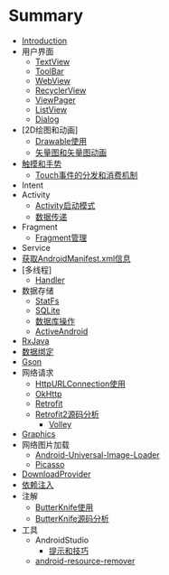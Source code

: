 
# Summary

* [Introduction](README.md)
* 用户界面
  * [TextView](ui/textview.md)
  * [ToolBar](ui/toolbar.md)
  * [WebView](ui/webview.md)
  * [RecyclerView](ui/recyclerview.md)
  * [ViewPager](ui/viewpager.md)
  * [ListView](ui/listview.md)
  * [Dialog](ui/dialog.md)
* [2D绘图和动画]
	* [Drawable使用](graphics&animation/drawable-resource.md)
    * [矢量图和矢量图动画](graphics&animation/vectordrawable.md)
* [触摸和手势](触摸和手势/index.md)
	* [Touch事件的分发和消费机制](触摸和手势/Touch事件的分发和消费机制.md)
* Intent
* Activity
    * [Activity启动模式](activity/Activity启动模式.md)
    * [数据传递](activity/页面切换之间的数据传递.md)
* Fragment
   * [Fragment管理](fragment/manager.md)
* Service
* [获取AndroidManifest.xml信息](get_androidmanifest_info.md)
* [多线程]
   * [Handler](multithread/handler.md)
* 数据存储 
   * [StatFs](data/StatFs.md)
   * [SQLite](data/database/SQLite.md)
   * [数据库操作](data/database/数据库操作.md)
   * [ActiveAndroid](data/database/activeandroid.md)
* [RxJava](RxJava.md)
* [数据绑定](数据绑定.md)
* [Gson](parse/gson.md)
* 网络请求
	* [HttpURLConnection使用](net/httpurlconnection.md)
	* [OkHttp](net/okhttp.md) 
	* [Retrofit](net/retrofit.md)
  * [Retrofit2源码分析](net/retrofit2-source-analysis.md) 
	* [Volley](net/volley.md)
* [Graphics](graphics.md)
* 网络图片加载
	* [Android-Universal-Image-Loader](net/android-universal-image-loader.md)
	* [Picasso](net/picasso.md)
* [DownloadProvider](net/downloadprovider.md)
* [依赖注入](依赖注入.md)
* 注解
   * [ButterKnife使用](annotation/butterknife.md)
   * [ButterKnife源码分析](annotation/butterknife-source-analysis.md)
* 工具
   * AndroidStudio
       * [提示和技巧](tools/android-studio/tips_and_tricks.md)
   * [android-resource-remover](tools/android-resource-remover.md)
